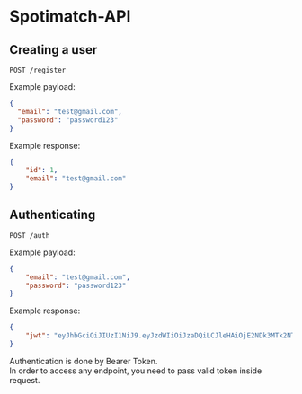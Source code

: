 # Spotimatch-API


## Creating a user

`POST /register`

Example payload:
```json
{
  "email": "test@gmail.com",
  "password": "password123"
}
```

Example response:
```json
{
    "id": 1,
    "email": "test@gmail.com"
}
```


## Authenticating

`POST /auth`

Example payload:
```json
{
    "email": "test@gmail.com",
    "password": "password123"
}
```

Example response:
```json
{
    "jwt": "eyJhbGciOiJIUzI1NiJ9.eyJzdWIiOiJzaDQiLCJleHAiOjE2NDk3MTk2NTIsImlhdCI6MTY0OTcxNjA1Mn0.SOBGleBZnZ-nBRMRtAX703CYZzt1OP-vbZItOs9lrVo"
}
```

Authentication is done by Bearer Token.  
In order to access any endpoint, you need to pass valid token inside request.
